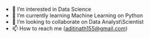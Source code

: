 
- 👀 I’m interested in Data Science
- 🌱 I’m currently learning Machine Learning on Python
- 💞️ I’m looking to collaborate on Data Analyst\Scientist
- 📫 How to reach me (aditinath155@gmail.com)

<!---
Aditinath155/Aditinath155 is a ✨ special ✨ repository because its `README.md` (this file) appears on your GitHub profile.
You can click the Preview link to take a look at your changes.
--->
